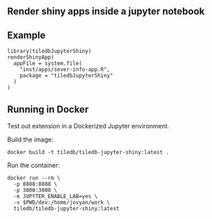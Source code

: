 ## Render shiny apps inside a jupyter notebook


## Example

```
library(tiledbJupyterShiny)
renderShinyApp(
  appFile = system.file(
    "inst/apps/sever-info-app.R", 
    package = "tiledbJupyterShiny"
  )
)
```
## Running in Docker

Test out extension in a Dockerized Jupyter environment.


Build the image:

```
docker build -t tiledb/tiledb-jupyter-shiny:latest .
```

Run the container:

```
docker run --rm \
  -p 8888:8888 \
  -p 3000:3000 \
  -e JUPYTER_ENABLE_LAB=yes \
  -v $PWD/dev:/home/jovyan/work \
  tiledb/tiledb-jupyter-shiny:latest
```
